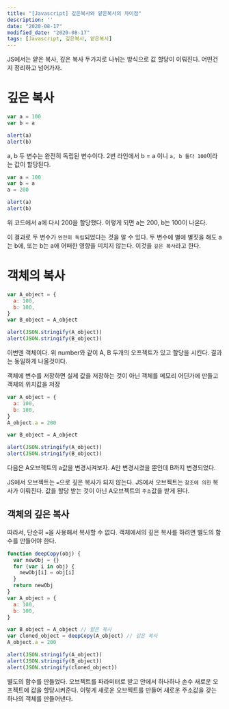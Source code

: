 ```yaml
---
title: "[Javascript] 깊은복사와 얕은복사의 차이점"
description: ''
date: "2020-08-17"
modified_date: "2020-08-17"
tags: [Javascript, 깊은복사, 얕은복사]
---
```


JS에서는 얕은 복사, 깊은 복사 두가지로 나뉘는 방식으로 값 할당이 이뤄진다. 어떤건지 정리하고 넘어가자.

# 깊은 복사

```javascript
var a = 100
var b = a

alert(a)
alert(b)
```

a, b 두 변수는 완전히 독립된 변수이다. 2번 라인에서 b = a 이니 `a, b 둘다 100`이라는 값이 할당된다.

```javascript
var a = 100
var b = a
a = 200

alert(a)
alert(b)
```

위 코드에서 a에 다시 200을 할당했다. 이렇게 되면 a는 200, b는 100이 나온다.

이 결과로 두 변수가 `완전히 독립`되었다는 것을 알 수 있다. 두 변수에 별에 별짓을 해도 a는 b에, 또는 b는 a에 어떠한 영향을 미치지 않는다. 이것을 `깊은 복사`라고 한다.

# 객체의 복사

```javascript
var A_object = {
  a: 100,
  b: 100,
}
var B_object = A_object

alert(JSON.stringify(A_object))
alert(JSON.stringify(B_object))
```

이번엔 객체이다. 위 number와 같이 A, B 두개의 오프젝트가 있고 할당을 시킨다. 결과는 동일하게 나올것이다.

객체에 변수를 저장하면 실제 값을 저장하는 것이 아닌 객체를 메모리 어딘가에 만들고 객체의 위치값을 저장

```javascript
var A_object = {
  a: 100,
  b: 100,
}
A_object.a = 200

var B_object = A_object

alert(JSON.stringify(A_object))
alert(JSON.stringify(B_object))
```

다음은 A오브젝트의 a값을 변경시켜보자. A만 변경시켰을 뿐인데 B까지 변경되었다.

JS에서 오브젝트는 `=`으로 깊은 복사가 되지 않는다. JS에서 오브젝트는 `참조에 의한` 복사가 이뤄진다. 값을 할당 받는 것이 아닌 A오브젝트의 `주소`값을 받게 된다.

## 객체의 깊은 복사

따라서, 단순히 `=`을 사용해서 복사할 수 없다. 객체에서의 깊은 복사를 하려면 별도의 함수를 만들어야 한다.

```javascript
function deepCopy(obj) {
  var newObj = {}
  for (var i in obj) {
    newObj[i] = obj[i]
  }
  return newObj
}
var A_object = {
  a: 100,
  b: 100,
}

var B_object = A_object // 얕은 복사
var cloned_object = deepCopy(A_object) // 깊은 복사
A_object.a = 200

alert(JSON.stringify(A_object))
alert(JSON.stringify(B_object))
alert(JSON.stringify(cloned_object))
```

별도의 함수를 만들었다. 오브젝트를 파라미터로 받고 안에서 하나하나 손수 새로운 오프젝트에 값을 할당시켜준다. 이렇게 새로운 오브젝트를 만들어 새로운 주소값을 갖는 하나의 객체를 만들어낸다.
